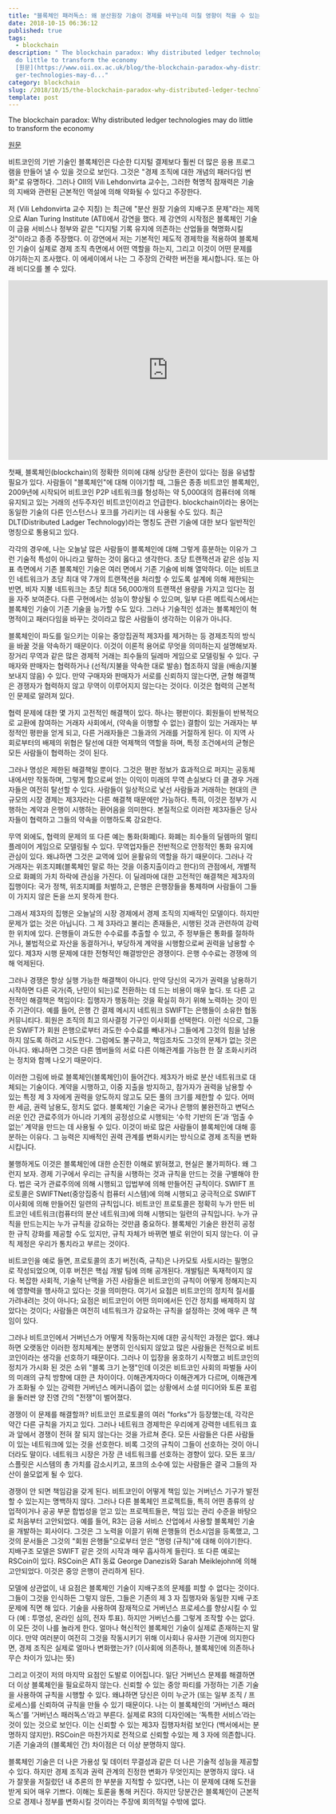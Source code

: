 ```yaml
---
title: "블록체인 패러독스: 왜 분산원장 기술이 경제를 바꾸는데 미칠 영향이 적을 수 있는가?"
date: 2018-10-15 06:36:12
published: true
tags:
  - blockchain
description: " The blockchain paradox: Why distributed ledger technologies may
  do little to transform the economy
  [원문](https://www.oii.ox.ac.uk/blog/the-blockchain-paradox-why-distributed-led\
  ger-technologies-may-d..."
category: blockchain
slug: /2018/10/15/the-blockchain-paradox-why-distributed-ledger-technologies-may-do-little-to-transform-the-economy/
template: post
---
```

 The blockchain paradox: Why distributed ledger technologies may do little to transform the economy

[원문](https://www.oii.ox.ac.uk/blog/the-blockchain-paradox-why-distributed-ledger-technologies-may-do-little-to-transform-the-economy/)

비트코인의 기반 기술인 블록체인은 다순한 디지털 결제보다 훨씬 더 많은 응용 프로그램을 만들어 낼 수 있을 것으로 보인다. 그것은 "경제 조직에 대한 개념의 패러다임 변화"로 유명하다. 그러나 OII의 Vili Lehdonvirta 교수는, 그러한 혁명적 잠재력은 기술의 지배와 관련된 근본적인 역설에 의해 약화될 수 있다고 주장한다.

저 (Vili Lehdonvirta 교수 지칭) 는 최근에 "분산 원장 기술의 지배구조 문제"라는 제목으로 Alan Turing Institute (ATI)에서 강연을 했다. 제 강연의 시작점은 블록체인 기술이 금융 서비스나 정부와 같은 "디지털 기록 유지에 의존하는 산업들을 혁명화시킬 것"이라고 종종 주장했다. 이 강연에서 저는 기본적인 제도적 경제학을 적용하여 블록체인 기술이 실제로 경제 조직 측면에서 어떤 역할을 하는지, 그리고 이것이 어떤 문제를 야기하는지 조사했다. 이 에세이에서 나는 그 주장의 간략한 버전을 제시합니다. 또는 아래 비디오를 볼 수 있다.

<iframe width="640px" height="360px" src="https://www.youtube.com/embed/eNrzE_UfkTw" frameborder="0" allow="autoplay; encrypted-media" allowfullscreen></iframe> 

첫째, 블록체인(blockchain)의 정확한 의미에 대해 상당한 혼란이 있다는 점을 유념할 필요가 있다. 사람들이 "블록체인"에 대해 이야기할 때, 그들은 종종 비트코인 블록체인, 2009년에 시작되어 비트코인 P2P 네트워크를 형성하는 약 5,000대의 컴퓨터에 의해 유지되고 있는 거래의 선두주자인 비트코인이라고 언급한다. blockchain이라는 용어는 동일한 기술의 다른 인스턴스나 포크를 가리키는 데 사용될 수도 있다. 최근 DLT(Distributed Ladger Technology)라는 명칭도 관련 기술에 대한 보다 일반적인 명칭으로 통용되고 있다.

각각의 경우에, 나는 오늘날 많은 사람들이 블록체인에 대해 그렇게 흥분하는 이유가 그런 기술적 특성이 아니라고 말하는 것이 옳다고 생각한다. 초당 트랜잭션과 같은 성능 지표 측면에서 기존 블록체인 기술은 여러 면에서 기존 기술에 비해 열악하다. 이는 비트코인 네트워크가 초당 최대 약 7개의 트랜잭션을 처리할 수 있도록 설계에 의해 제한되는 반면, 비자 지불 네트워크는 초당 최대 56,000개의 트랜잭션 용량을 가지고 있다는 점을 자주 보여준다. 다른 구현에서는 성능이 향상될 수 있으며, 일부 다른 메트릭스에서는 블록체인 기술이 기존 기술을 능가할 수도 있다. 그러나 기술적인 성과는 블록체인이 혁명적이고 패러다임을 바꾸는 것이라고 많은 사람들이 생각하는 이유가 아니다.

블록체인이 파도를 일으키는 이유는 중앙집권적 제3자를 제거하는 등 경제조직의 방식을 바꿀 것을 약속하기 때문이다. 이것이 이론적 용어로 무엇을 의미하는지 설명해보자. 장거리 무역과 같은 많은 경제적 거래는 죄수들의 딜레마 게임으로 모델링될 수 있다. 구매자와 판매자는 협력하거나 (선적/지불을 약속한 대로 발송) 협조하지 않을 (배송/지불 보내지 않음) 수 있다. 만약 구매자와 판매자가 서로를 신뢰하지 않는다면, 균형 해결책은 경쟁자가 협력하지 않고 무역이 이루어지지 않는다는 것이다. 이것은 협력의 근본적인 문제로 알려져 있다.

협력 문제에 대한 몇 가지 고전적인 해결책이 있다. 하나는 평판이다. 회원들이 반복적으로 교환에 참여하는 거래자 사회에서, (약속을 이행할 수 없는) 결함이 있는 거래자는 부정적인 평판을 얻게 되고, 다른 거래자들은 그들과의 거래를 거절하게 된다. 이 지역 사회로부터의 배제의 위협은 탈선에 대한 억제책의 역할을 하며, 특정 조건에서의 균형은 모든 사람들이 협력하는 것이 된다.

그러나 명성은 제한된 해결책일 뿐이다. 그것은 평판 정보가 효과적으로 퍼지는 공동체 내에서만 작동하며, 그렇게 함으로써 얻는 이익이 미래의 무역 손실보다 더 클 경우 거래자들은 여전히 탈선할 수 있다. 사람들이 일상적으로 낯선 사람들과 거래하는 현대의 큰 규모의 시장 경제는 제3자라는 다른 해결책 때문에만 가능하다. 특히, 이것은 정부가 시행하는 계약과 은행이 시행하는 환어음을 의미한다. 본질적으로 이러한 제3자들은 당사자들이 협력하고 그들의 약속을 이행하도록 강요한다.

무역 외에도, 협력의 문제의 또 다른 예는 통화(화폐)다. 화폐는 죄수들의 딜렘마의 멀티플레이어 게임으로 모델링될 수 있다. 무역업자들은 전반적으로 안정적인 통화 유지에 관심이 있다. 왜냐하면 그것은 교역에 있어 윤활유의 역할을 하기 때문이다. 그러나 각 거래자는 위조지폐(블록체인 말로 하는 것을 이중지출이라고 한다)의 관점에서, 개별적으로 화폐의 가치 하락에 관심을 가진다. 이 딜레마에 대한 고전적인 해결책은 제3자의 집행이다: 국가 정책, 위조지폐를 처벌하고, 은행은 은행장들을 통제하며 사람들이 그들이 가지지 않은 돈을 쓰지 못하게 한다.

그래서 제3자의 집행은 오늘날의 시장 경제에서 경제 조직의 지배적인 모델이다. 하지만 문제가 없는 것은 아닙니다. 그 제 3자라고 불리는 존재들은, 시행된 것과 관련하여 강력한 위치에 있다. 은행들이 과도한 수수료를 추출할 수 있고, 주 정부들은 통화를 절하하거나, 불법적으로 자산을 동결하거나, 부당하게 계약을 시행함으로써 권력을 남용할 수 있다. 제3자 시행 문제에 대한 전형적인 해결방안은 경쟁이다. 은행 수수료는 경쟁에 의해 억제된다.

그러나 경쟁은 항상 실행 가능한 해결책이 아니다. 만약 당신의 국가가 권력을 남용하기 시작하면 다른 국가(즉, 난민이 되는)로 전환하는 데 드는 비용이 매우 높다. 또 다른 고전적인 해결책은 책임이다: 집행자가 행동하는 것을 확실히 하기 위해 노력하는 것이 민주 기관이다. 예를 들어, 은행 간 결제 메시지 네트워크 SWIFT는 은행들이 소유한 협동 커뮤니티다. 회원은 조직의 최고 의사결정 기구인 이사회를 선택한다. 이런 식으로, 그들은 SWIFT가 회원 은행으로부터 과도한 수수료를 빼내거나 그들에게 그것의 힘을 남용하지 않도록 하려고 시도한다. 그럼에도 불구하고, 책임조차도 그것의 문제가 없는 것은 아니다. 왜냐하면 그것은 다른 멤버들의 서로 다른 이해관계를 가능한 한 잘 조화시키려는 정치와 함께 나오기 때문이다.

이러한 그림에 바로 블록체인(블록체인)이 들어간다. 제3자가 바로 분산 네트워크로 대체되는 기술이다. 계약을 시행하고, 이중 지출을 방지하고, 참가자가 권력을 남용할 수 있는 특정 제 3 자에게 권력을 양도하지 않고도 모든 풀의 크기를 제한할 수 있다. 어떠한 세금, 권력 남용도, 정치도 없다. 블록체인 기술은 국가나 은행의 불완전하고 변덕스러운 인간 관료주의가 아니라 기계의 공정성으로 시행되는 ‘수학 기반의 돈’과 ‘멈출 수 없는’ 계약을 만드는 데 사용될 수 있다. 이것이 바로 많은 사람들이 블록체인에 대해 흥분하는 이유다. 그 능력은 지배적인 권력 관계를 변화시키는 방식으로 경제 조직을 변화시킵니다.

불행하게도 이것은 블록체인에 대한 순진한 이해로 밝혀졌고, 현실은 불가피하다. 왜 그런지 보자. 경제 기구에서 우리는 규칙을 시행하는 것과 규칙을 만드는 것을 구별해야 한다. 법은 국가 관료주의에 의해 시행되고 입법부에 의해 만들어진 규칙이다. SWIFT 프로토콜은 SWIFTNet(중앙집중식 컴퓨터 시스템)에 의해 시행되고 궁극적으로 SWIFT 이사회에 의해 만들어진 일련의 규칙입니다. 비트코인 프로토콜은 정확히 누가 만든 비트코인 네트워크(컴퓨터의 분산 네트워크)에 의해 시행되는 일련의 규칙입니다. 누가 규칙을 만드는지는 누가 규칙을 강요하는 것만큼 중요하다. 블록체인 기술은 완전히 공정한 규칙 강화를 제공할 수도 있지만, 규칙 자체가 바뀌면 별로 위안이 되지 않는다. 이 규칙 제정은 우리가 통치라고 부르는 것이다.

비트코인을 예로 들면, 프로토콜의 초기 버전(즉, 규칙)은 나카모토 사토시라는 필명으로 작성되었으며, 이후 버전은 핵심 개발 팀에 의해 공개된다. 개발팀은 독재적이지 않다. 복잡한 사회적, 기술적 난맥을 가진 사람들은 비트코인의 규칙이 어떻게 정해지는지에 영향력을 행사하고 있다는 것을 의미한다. 여기서 요점은 비트코인의 정치적 질서를 가려내려는 것이 아니다; 요점은 비트코인이 어떤 의미에서든 인간 정치를 배제하지 않았다는 것이다; 사람들은 여전히 네트워크가 강요하는 규칙을 설정하는 것에 매우 큰 책임이 있다.

그러나 비트코인에서 거버넌스가 어떻게 작동하는지에 대한 공식적인 과정은 없다. 왜냐하면 오랫동안 이러한 정치체계는 분명히 인식되지 않았고 많은 사람들은 전적으로 비트코인이라는 생각을 선호하기 때문이다. 그러나 이 입장을 옹호하기 시작했고 비트코인의 정치가 가시화 된 것은 소위 "블록 크기 논쟁"인데 이것은 비트코인 사회의 파벌들 사이의 미래의 규칙 방향에 대한 큰 차이이다. 이해관계자마다 이해관계가 다르며, 이해관계가 조화될 수 있는 강력한 거버넌스 메커니즘이 없는 상황에서 소셜 미디어와 토론 포럼을 둘러싼 양 진영 간의 "전쟁"이 벌어졌다.

경쟁이 이 문제를 해결할까? 비트코인 프로토콜의 여러 "forks"가 등장했는데, 각각은 약간 다른 규칙을 가지고 있다. 그러나 네트워크 경제학은 우리에게 강력한 네트워크 효과 앞에서 경쟁이 전혀 잘 되지 않는다는 것을 가르쳐 준다. 모든 사람들은 다른 사람들이 있는 네트워크에 있는 것을 선호한다. 비록 그것의 규칙이 그들이 선호하는 것이 아니더라도 말이다. 네트워크 시장은 가장 큰 네트워크를 선호하는 경향이 있다. 모든 포크/스플릿은 시스템의 총 가치를 감소시키고, 포크의 소수에 있는 사람들은 결국 그들의 자산이 쓸모없게 될 수 있다.

경쟁이 안 되면 책임감을 갖게 된다. 비트코인이 어떻게 책임 있는 거버넌스 기구가 발전할 수 있는지는 명백하지 않다. 그러나 다른 블록체인 프로젝트들, 특히 어떤 종류의 상업적이거나 공공 부문 합법성을 얻고 있는 프로젝트들은, 책임 있는 관리 수준을 바탕으로 처음부터 고안되었다. 예를 들어, R3는 금융 서비스 산업에서 사용할 블록체인 기술을 개발하는 회사이다. 그것은 그 노력을 이끌기 위해 은행들의 컨소시엄을 등록했고, 그것의 문서들은 그것의 "회원 은행들"으로부터 얻은 "명령 (규칙)"에 대해 이야기한다. 지배구조 모델은 SWIFT 같은 것의 시작과 매우 흡사하게 들린다. 또 다른 예로는 RSCoin이 있다. RSCoin은 ATI 동료 George Danezis와 Sarah Meiklejohn에 의해 고안되었다. 이것은 중앙 은행이 관리하게 된다.

모델에 상관없이, 내 요점은 블록체인 기술이 지배구조의 문제를 피할 수 없다는 것이다. 그들이 그것을 인식하든 그렇지 않든, 그들은 기존의 제 3 자 집행자와 동일한 지배 구조 문제에 직면 해 있다. 기술을 사용하여 잠재적으로 거버넌스 프로세스를 향상시킬 수 있다 (예 : 투명성, 온라인 심의, 전자 투표). 하지만 거버넌스를 그렇게 조작할 수는 없다. 이 모든 것이 나를 놀라게 한다. 얼마나 혁신적인 블록체인 기술이 실제로 존재하는지 말이다. 만약 여러분이 여전히 그것을 작동시키기 위해 이사회나 유사한 기관에 의지한다면, 경제 조직은 실제로 얼마나 변화했는가? (이사회에 의존하나, 블록체인에 의존하나 무슨 차이가 있냐는 뜻)

그리고 이것이 저의 마지막 요점인 도발로 이어집니다. 일단 거버넌스 문제를 해결하면 더 이상 블록체인을 필요로하지 않는다. 신뢰할 수 있는 중앙 파티를 가정하는 기존 기술을 사용하여 규칙을 시행할 수 있다. 왜냐하면 당신은 이미 누군가 (또는 일부 조직 / 프로세스)를 신뢰하여 규칙을 만들 수 있기 때문이다. 나는 이 블록체인의 ‘거버넌스 패러독스’를 ‘거버넌스 패러독스’라고 부른다. 실제로 R3의 디자인에는 ‘독특한 서비스’라는 것이 있는 것으로 보인다. 이는 신뢰할 수 있는 제3자 집행자처럼 보인다 (백서에서는 분명하지 않지만). RSCoin은 마찬가지로 전적으로 신뢰할 수있는 제 3 자에 의존합니다. 기존 기술과의 (블록체인 간) 차이점은 더 이상 분명하지 않다.

블록체인 기술은 더 나은 가용성 및 데이터 무결성과 같은 더 나은 기술적 성능을 제공할 수 있다. 하지만 경제 조직과 권력 관계의 진정한 변화가 무엇인지는 분명하지 않다. 내가 잘못을 저질렀던 내 추론의 한 부분을 지적할 수 있다면, 나는 이 문제에 대해 도전을 받게 되어 매우 기쁘다. 이해는 토론을 통해 커진다. 하지만 당분간은 블록체인이 근본적으로 경제나 정부를 변화시킬 것이라는 주장에 회의적일 수밖에 없다.